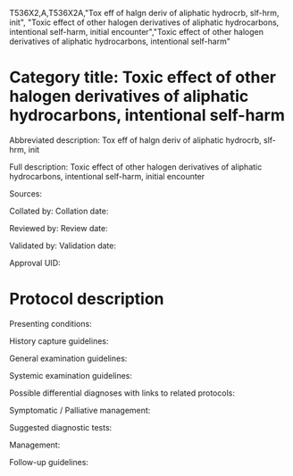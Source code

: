 T536X2,A,T536X2A,"Tox eff of halgn deriv of aliphatic hydrocrb, slf-hrm, init", "Toxic effect of other halogen derivatives of aliphatic hydrocarbons, intentional self-harm, initial encounter","Toxic effect of other halogen derivatives of aliphatic hydrocarbons, intentional self-harm"
# Category title: Toxic effect of other halogen derivatives of aliphatic hydrocarbons, intentional self-harm

Abbreviated description: Tox eff of halgn deriv of aliphatic hydrocrb, slf-hrm, init

Full description: Toxic effect of other halogen derivatives of aliphatic hydrocarbons, intentional self-harm, initial encounter

Sources:

Collated by:
Collation date:

Reviewed by:
Review date:

Validated by:
Validation date:

Approval UID:

# Protocol description

Presenting conditions:

History capture guidelines:

General examination guidelines:

Systemic examination guidelines:

Possible differential diagnoses with links to related protocols:

Symptomatic / Palliative management:

Suggested diagnostic tests:

Management:

Follow-up guidelines:
